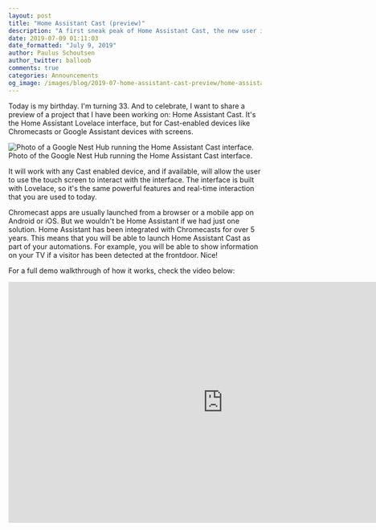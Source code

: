 ```yaml
---
layout: post
title: "Home Assistant Cast (preview)"
description: "A first sneak peak of Home Assistant Cast, the new user interface that will run on Cast-enabled devices."
date: 2019-07-09 01:11:03
date_formatted: "July 9, 2019"
author: Paulus Schoutsen
author_twitter: balloob
comments: true
categories: Announcements
og_image: /images/blog/2019-07-home-assistant-cast-preview/home-assistant-cast.jpg
---
```


Today is my birthday. I'm turning 33. And to celebrate, I want to share a preview of a project that I have been working on: Home Assistant Cast. It's the Home Assistant Lovelace interface, but for Cast-enabled devices like Chromecasts or Google Assistant devices with screens.

<p class='img'>
<img src='/images/blog/2019-07-home-assistant-cast-preview/home-assistant-cast.jpg' alt='Photo of a Google Nest Hub running the Home Assistant Cast interface.'>
Photo of the Google Nest Hub running the Home Assistant Cast interface.
</p>

It will work with any Cast enabled device, and if available, will allow the user to use the touch screen to interact with the interface. The interface is built with Lovelace, so it's the same powerful features and real-time interaction that you are used to today.

Chromecast apps are usually launched from a browser or a mobile app on Android or iOS. But we wouldn't be Home Assistant if we had just one solution. Home Assistant has been integrated with Chromecasts for over 5 years. This means that you will be able to launch Home Assistant Cast as part of your automations. For example, you will be able to show information on your TV if a visitor has been detected at the frontdoor. Nice!

For a full demo walkthrough of how it works, check the video below:

<div class="videoWrapper">
  <iframe width="853" height="480" src="https://www.youtube-nocookie.com/embed/Y1IcFukTuPY" frameborder="0" allow="autoplay; encrypted-media" allowfullscreen></iframe>
</div>
